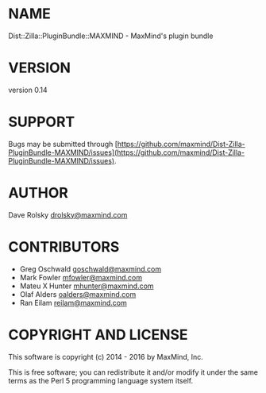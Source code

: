 # NAME

Dist::Zilla::PluginBundle::MAXMIND - MaxMind's plugin bundle

# VERSION

version 0.14

# SUPPORT

Bugs may be submitted through [https://github.com/maxmind/Dist-Zilla-PluginBundle-MAXMIND/issues](https://github.com/maxmind/Dist-Zilla-PluginBundle-MAXMIND/issues).

# AUTHOR

Dave Rolsky <drolsky@maxmind.com>

# CONTRIBUTORS

- Greg Oschwald <goschwald@maxmind.com>
- Mark Fowler <mfowler@maxmind.com>
- Mateu X Hunter <mhunter@maxmind.com>
- Olaf Alders <oalders@maxmind.com>
- Ran Eilam <reilam@maxmind.com>

# COPYRIGHT AND LICENSE

This software is copyright (c) 2014 - 2016 by MaxMind, Inc.

This is free software; you can redistribute it and/or modify it under
the same terms as the Perl 5 programming language system itself.
